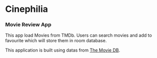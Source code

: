 # Cinephilia
<h3>Movie Review App</h3>
This app load Movies from TMDb. Users can search movies and add to favourite which will store them in room database.

This application is built using datas from [The Movie DB](https://developers.themoviedb.org/3).

